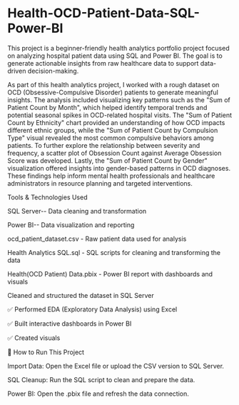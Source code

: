 # Health-OCD-Patient-Data-SQL-Power-BI

This project is a beginner-friendly health analytics portfolio project focused on analyzing hospital patient data using SQL and Power BI. The goal is to generate actionable insights from raw healthcare data to support data-driven decision-making.

As part of this health analytics project, I worked with a rough dataset on OCD (Obsessive-Compulsive Disorder) patients to generate meaningful insights. The analysis included visualizing key patterns such as the "Sum of Patient Count by Month", which helped identify temporal trends and potential seasonal spikes in OCD-related hospital visits. The "Sum of Patient Count by Ethnicity" chart provided an understanding of how OCD impacts different ethnic groups, while the "Sum of Patient Count by Compulsion Type" visual revealed the most common compulsive behaviors among patients. To further explore the relationship between severity and frequency, a scatter plot of Obsession Count against Average Obsession Score was developed. Lastly, the "Sum of Patient Count by Gender" visualization offered insights into gender-based patterns in OCD diagnoses. These findings help inform mental health professionals and healthcare administrators in resource planning and targeted interventions.

Tools & Technologies Used

SQL Server--	Data cleaning and transformation

Power BI--	Data visualization and reporting

ocd_patient_dataset.csv - Raw patient data used for analysis

Health Analytics SQL.sql - SQL scripts for cleaning and transforming the data

Health(OCD Patient) Data.pbix - Power BI report with dashboards and visuals

Cleaned and structured the dataset in SQL Server

✅ Performed EDA (Exploratory Data Analysis) using Excel

✅ Built interactive dashboards in Power BI

✅ Created visuals 

🚀 How to Run This Project

Import Data: Open the Excel file or upload the CSV version to SQL Server.

SQL Cleanup: Run the SQL script to clean and prepare the data.

Power BI: Open the .pbix file and refresh the data connection.

